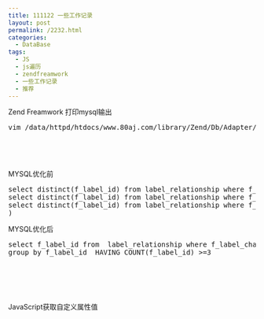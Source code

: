 ```yaml
---
title: 111122 一些工作记录
layout: post
permalink: /2232.html
categories:
  - DataBase
tags:
  - JS
  - js遍历
  - zendfreamwork
  - 一些工作记录
  - 推荐
---
```

Zend Freamwork 打印mysql输出

<pre lang="php">vim /data/httpd/htdocs/www.80aj.com/library/Zend/Db/Adapter/Abstract.php</pre>

&nbsp;

&nbsp;

MYSQL优化前

<pre lang="php">select distinct(f_label_id) from label_relationship where f_label_channel_id=6 and f_label_id in (
select distinct(f_label_id) from label_relationship where f_label_channel_id=1 and f_label_id in (
select distinct(f_label_id) from label_relationship where f_label_channel_id=2)
)</pre>

MYSQL优化后

<pre lang="php">select f_label_id from  label_relationship where f_label_channel_id in (1,2,6)   
group by f_label_id  HAVING COUNT(f_label_id) &gt;=3

</pre>

&nbsp;

&nbsp;

JavaScript获取自定义属性值

<pre lang="php"></pre>

&nbsp;

&nbsp;